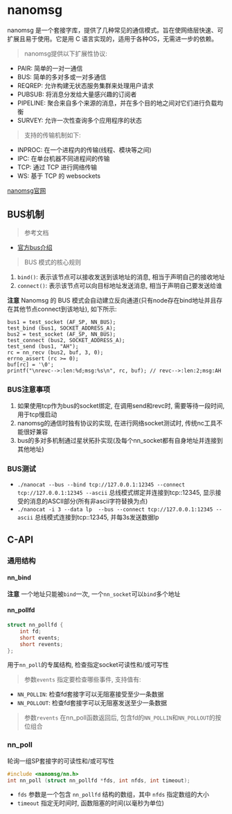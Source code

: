 # nanomsg

nanomsg 是一个套接字库，提供了几种常见的通信模式。旨在使网络层快速、可扩展且易于使用。它是用 C 语言实现的，适用于各种OS，无需进一步的依赖。

> nanomsg提供以下扩展性协议:
- PAIR: 简单的一对一通信
- BUS: 简单的多对多或一对多通信
- REQREP: 允许构建无状态服务集群来处理用户请求
- PUBSUB: 将消息分发给大量感兴趣的订阅者
- PIPELINE: 聚合来自多个来源的消息，并在多个目的地之间对它们进行负载均衡
- SURVEY: 允许一次性查询多个应用程序的状态

> 支持的传输机制如下:
- INPROC: 在一个进程内的传输(线程、模块等之间)
- IPC: 在单台机器不同进程间的传输
- TCP: 通过 TCP 进行网络传输
- WS: 基于 TCP 的 websockets


[nanomsg官网](https://nanomsg.org/)

## BUS机制

> 参考文档
- [官方bus介绍](https://nanomsg.org/gettingstarted/bus.html)

> BUS 模式的核心规则
1. `bind()`: 表示该节点可以接收发送到该地址的消息, 相当于声明自己的接收地址
2. `connect()`: 表示该节点可以向目标地址发送消息, 相当于声明自己要发送给谁

**注意** Nanomsg 的 BUS 模式会自动建立反向通道(只有node存在bind地址并且存在其他节点connect到该地址), 如下所示:
```
bus1 = test_socket (AF_SP, NN_BUS);
test_bind (bus1, SOCKET_ADDRESS_A);
bus2 = test_socket (AF_SP, NN_BUS);
test_connect (bus2, SOCKET_ADDRESS_A);
test_send (bus1, "AH");
rc = nn_recv (bus2, buf, 3, 0);
errno_assert (rc >= 0);
buf[rc] = '\0';
printf("\nrevc-->:len:%d;msg:%s\n", rc, buf); // revc-->:len:2;msg:AH
```

###  BUS注意事项

1. 如果使用tcp作为bus的socket绑定, 在调用send和revc时, 需要等待一段时间, 用于tcp慢启动
2. nanomsg的通信时独有协议的实现, 在进行网络socket测试时, 传统nc工具不能很好兼容
3. bus的多对多机制通过星状拓扑实现(及每个nn_socket都有自身地址并连接到其他地址)

### BUS测试

- `./nanocat --bus --bind tcp://127.0.0.1:12345 --connect tcp://127.0.0.1:12345 --ascii` 总线模式绑定并连接到tcp::12345, 显示接受的消息的ASCII部分(所有非ascii字符替换为点)
- `./nanocat -i 3 --data lp  --bus --connect tcp://127.0.0.1:12345 --ascii` 总线模式连接到tcp::12345, 并每3s发送数据lp

## C-API

### 通用结构

#### nn_bind

**注意** 一个地址只能被`bind`一次, 一个`nn_socket`可以`bind`多个地址


#### nn_pollfd

```c
struct nn_pollfd {
    int fd;
    short events;
    short revents;
};
```
用于`nn_poll`的专属结构, 检查指定socket可读性和/或可写性

> 参数`events` 指定要检查哪些事件, 支持值有:
- `NN_POLLIN`: 检查fd套接字可以无阻塞接受至少一条数据
- `NN_POLLOUT`: 检查fd套接字可以无阻塞发送至少一条数据
> 参数`revents` 在nn_poll函数返回后, 包含fd的`NN_POLLIN`和`NN_POLLOUT`的按位组合

### nn_poll

轮询一组SP套接字的可读性和/或可写性

```c
#include <nanomsg/nn.h>
int nn_poll (struct nn_pollfd *fds, int nfds, int timeout);
```

- `fds` 参数是一个包含 `nn_pollfd` 结构的数组，其中 `nfds` 指定数组的大小
- `timeout` 指定无时间时, 函数阻塞的时间(以毫秒为单位)